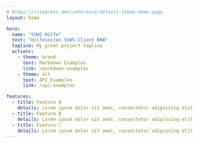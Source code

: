 ```yaml
---
# https://vitepress.dev/reference/default-theme-home-page
layout: home

hero:
  name: "SVWS Hilfe"
  text: "Hilfeseiten SVWS-Client NRW"
  tagline: My great project tagline
  actions:
    - theme: brand
      text: Markdown Examples
      link: /markdown-examples
    - theme: alt
      text: API Examples
      link: /api-examples

features:
  - title: Feature A
    details: Lorem ipsum dolor sit amet, consectetur adipiscing elit
  - title: Feature B
    details: Lorem ipsum dolor sit amet, consectetur adipiscing elit
  - title: Feature C
    details: Lorem ipsum dolor sit amet, consectetur adipiscing elit
---
```


